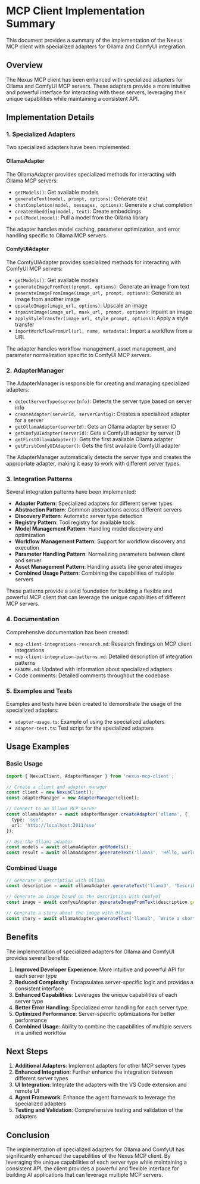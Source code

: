 # MCP Client Implementation Summary

This document provides a summary of the implementation of the Nexus MCP client with specialized adapters for Ollama and ComfyUI integration.

## Overview

The Nexus MCP client has been enhanced with specialized adapters for Ollama and ComfyUI MCP servers. These adapters provide a more intuitive and powerful interface for interacting with these servers, leveraging their unique capabilities while maintaining a consistent API.

## Implementation Details

### 1. Specialized Adapters

Two specialized adapters have been implemented:

#### OllamaAdapter

The OllamaAdapter provides specialized methods for interacting with Ollama MCP servers:

- `getModels()`: Get available models
- `generateText(model, prompt, options)`: Generate text
- `chatCompletion(model, messages, options)`: Generate a chat completion
- `createEmbedding(model, text)`: Create embeddings
- `pullModel(model)`: Pull a model from the Ollama library

The adapter handles model caching, parameter optimization, and error handling specific to Ollama MCP servers.

#### ComfyUIAdapter

The ComfyUIAdapter provides specialized methods for interacting with ComfyUI MCP servers:

- `getModels()`: Get available models
- `generateImageFromText(prompt, options)`: Generate an image from text
- `generateImageFromImage(image_url, prompt, options)`: Generate an image from another image
- `upscaleImage(image_url, options)`: Upscale an image
- `inpaintImage(image_url, mask_url, prompt, options)`: Inpaint an image
- `applyStyleTransfer(image_url, style_prompt, options)`: Apply a style transfer
- `importWorkflowFromUrl(url, name, metadata)`: Import a workflow from a URL

The adapter handles workflow management, asset management, and parameter normalization specific to ComfyUI MCP servers.

### 2. AdapterManager

The AdapterManager is responsible for creating and managing specialized adapters:

- `detectServerType(serverInfo)`: Detects the server type based on server info
- `createAdapter(serverId, serverConfig)`: Creates a specialized adapter for a server
- `getOllamaAdapter(serverId)`: Gets an Ollama adapter by server ID
- `getComfyUIAdapter(serverId)`: Gets a ComfyUI adapter by server ID
- `getFirstOllamaAdapter()`: Gets the first available Ollama adapter
- `getFirstComfyUIAdapter()`: Gets the first available ComfyUI adapter

The AdapterManager automatically detects the server type and creates the appropriate adapter, making it easy to work with different server types.

### 3. Integration Patterns

Several integration patterns have been implemented:

- **Adapter Pattern**: Specialized adapters for different server types
- **Abstraction Pattern**: Common abstractions across different servers
- **Discovery Pattern**: Automatic server type detection
- **Registry Pattern**: Tool registry for available tools
- **Model Management Pattern**: Handling model discovery and optimization
- **Workflow Management Pattern**: Support for workflow discovery and execution
- **Parameter Handling Pattern**: Normalizing parameters between client and server
- **Asset Management Pattern**: Handling assets like generated images
- **Combined Usage Pattern**: Combining the capabilities of multiple servers

These patterns provide a solid foundation for building a flexible and powerful MCP client that can leverage the unique capabilities of different MCP servers.

### 4. Documentation

Comprehensive documentation has been created:

- `mcp-client-integrations-research.md`: Research findings on MCP client integrations
- `mcp-client-integration-patterns.md`: Detailed description of integration patterns
- `README.md`: Updated with information about specialized adapters
- Code comments: Detailed comments throughout the codebase

### 5. Examples and Tests

Examples and tests have been created to demonstrate the usage of the specialized adapters:

- `adapter-usage.ts`: Example of using the specialized adapters
- `adapter-test.ts`: Test script for the specialized adapters

## Usage Examples

### Basic Usage

```typescript
import { NexusClient, AdapterManager } from 'nexus-mcp-client';

// Create a client and adapter manager
const client = new NexusClient();
const adapterManager = new AdapterManager(client);

// Connect to an Ollama MCP server
const ollamaAdapter = await adapterManager.createAdapter('ollama', {
  type: 'sse',
  url: 'http://localhost:3011/sse'
});

// Use the Ollama adapter
const models = await ollamaAdapter.getModels();
const result = await ollamaAdapter.generateText('llama3', 'Hello, world!');
```

### Combined Usage

```typescript
// Generate a description with Ollama
const description = await ollamaAdapter.generateText('llama3', 'Describe a fantasy landscape with a castle.');

// Generate an image based on the description with ComfyUI
const image = await comfyuiAdapter.generateImageFromText(description.generated_text);

// Generate a story about the image with Ollama
const story = await ollamaAdapter.generateText('llama3', `Write a short story about this image: ${description.generated_text}`);
```

## Benefits

The implementation of specialized adapters for Ollama and ComfyUI provides several benefits:

1. **Improved Developer Experience**: More intuitive and powerful API for each server type
2. **Reduced Complexity**: Encapsulates server-specific logic and provides a consistent interface
3. **Enhanced Capabilities**: Leverages the unique capabilities of each server type
4. **Better Error Handling**: Specialized error handling for each server type
5. **Optimized Performance**: Server-specific optimizations for better performance
6. **Combined Usage**: Ability to combine the capabilities of multiple servers in a unified workflow

## Next Steps

1. **Additional Adapters**: Implement adapters for other MCP server types
2. **Enhanced Integration**: Further enhance the integration between different server types
3. **UI Integration**: Integrate the adapters with the VS Code extension and remote UI
4. **Agent Framework**: Enhance the agent framework to leverage the specialized adapters
5. **Testing and Validation**: Comprehensive testing and validation of the adapters

## Conclusion

The implementation of specialized adapters for Ollama and ComfyUI has significantly enhanced the capabilities of the Nexus MCP client. By leveraging the unique capabilities of each server type while maintaining a consistent API, the client provides a powerful and flexible interface for building AI applications that can leverage multiple MCP servers.
